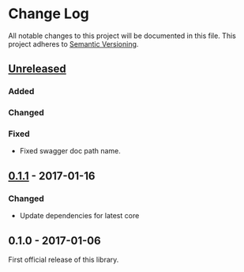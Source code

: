 # Change Log
All notable changes to this project will be documented in this file.
This project adheres to [Semantic Versioning](http://semver.org/).

## [Unreleased]
### Added
### Changed
### Fixed
- Fixed swagger doc path name.

## [0.1.1] - 2017-01-16
### Changed
- Update dependencies for latest core

## 0.1.0 - 2017-01-06
First official release of this library.

[Unreleased]: https://github.com/dreamfactorysoftware/df-saml/compare/0.1.1...HEAD
[0.1.1]: https://github.com/dreamfactorysoftware/df-saml/compare/0.1.0...0.1.1
